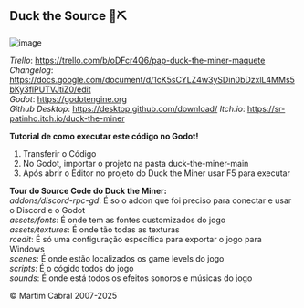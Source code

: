 ## Duck the Source 🦆⛏️

![image](https://github.com/user-attachments/assets/34deeaee-70f2-4628-832c-8d091a4ad827)

*Trello*: https://trello.com/b/oDFcr4Q6/pap-duck-the-miner-maquete \
*Changelog*: https://docs.google.com/document/d/1cK5sCYLZ4w3ySDin0bDzxlL4MMs5bKy3flPUTVJtiZ0/edit \
*Godot*: https://godotengine.org \
*Github Desktop*: https://desktop.github.com/download/
*Itch.io*: https://sr-patinho.itch.io/duck-the-miner

**Tutorial de como executar este código no Godot!**
1. Transferir o Código
2. No Godot, importar o projeto na pasta duck-the-miner-main
3. Após abrir o Editor no projeto do Duck the Miner usar F5 para executar

**Tour do Source Code do Duck the Miner:** \
*addons/discord-rpc-gd*: É so o addon que foi preciso para conectar e usar o Discord e o Godot \
*assets/fonts*: É onde tem as fontes customizados do jogo \
*assets/textures*: É onde tão todas as texturas \
*rcedit*: É só uma configuração específica para exportar o jogo para Windows \
*scenes*: É onde estão localizados os game levels do jogo \
*scripts*: É o cógido todos do jogo \
*sounds*: É onde está todos os efeitos sonoros e músicas do jogo

© Martim Cabral 2007-2025
